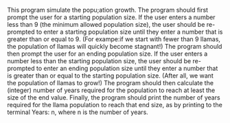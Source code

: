 This program simulate the popu;ation growth.
The program should first prompt the user for a starting population size.
If the user enters a number less than 9 (the minimum allowed population size), the user should be re-prompted to enter a starting population size until
they enter a number that is greater than or equal to 9.
(For exampe:if we start with fewer than 9 llamas, the population of llamas will quickly become stagnant!)
The program should then prompt the user for an ending population size.
If the user enters a number less than the starting population size, the user should be re-prompted to enter an ending population size until they enter
a number that is greater than or equal to the starting population size.
(After all, we want the population of llamas to grow!)
The program should then calculate the (integer) number of years required for the population to reach at least the size of the end value.
Finally, the program should print the number of years required for the llama population to reach that end size,
as by printing to the terminal Years: n, where n is the number of years.
